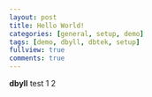 ```yaml
---
layout: post
title: Hello World!
categories: [general, setup, demo]
tags: [demo, dbyll, dbtek, setup]
fullview: true
comments: true
---
```


**dbyll** test 1 2
